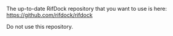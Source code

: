 

The up-to-date RifDock repository that you want to use is here:
https://github.com/rifdock/rifdock

Do not use this repository.
